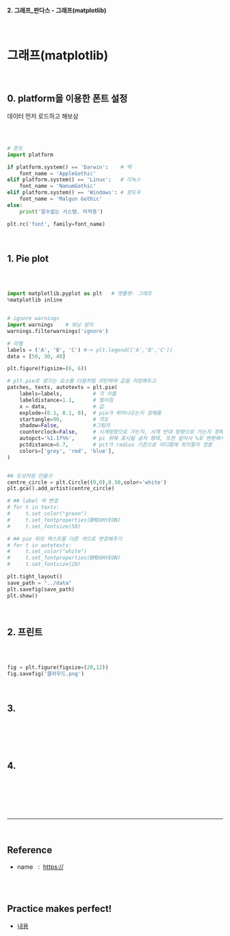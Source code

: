 <br>

#### 2. 그래프_판다스 - 그래프(matplotlib)


<br>

# 그래프(matplotlib)

<br>

## 0. platform을 이용한 폰트 설정 

데이터 먼저 로드하고 해보삼

<br>

```py

# 폰트
import platform

if platform.system() == 'Darwin':    # 맥
    font_name = 'AppleGothic'
elif platform.system() == 'Linux':   # 리눅스
    font_name = 'NanumGothic'
elif platform.system() == 'Windows': # 윈도우
    font_name = 'Malgun Gothic'
else:
    print('알수없는 시스템. 미적용')

plt.rc('font', family=font_name)

```

<br>


## 1. Pie plot

<br>

```py

import matplotlib.pyplot as plt   # 맷폴렛- 그래프
%matplotlib inline


# ignore warnings
import warnings    # 워닝 방지
warnings.filterwarnings('ignore')

# 라벨
labels = ('A', 'B', 'C') #-> plt.legend(['A','B','C'])
data = [50, 30, 40] 

plt.figure(figsize=(6, 6))

# plt.pie로 생기는 요소를 다음처럼 리턴하여 값을 저장해두고 
patches, texts, autotexts = plt.pie(
    labels=labels,          # 각 이름
    labeldistance=1.1,      # 벌어짐
    x = data,               # 값
    explode=(0.1, 0.1, 0),  # pie가 튀어나오는지 정해줌  
    startangle=90,          # 각도
    shadow=False,           #그림자 
    counterclock=False,     # 시계방향으로 가는지, 시계 반대 방향으로 가는지 정해줌 
    autopct='%1.1f%%',      # pi 위에 표시될 글자 형태, 또한 알아서 %로 변환해서 알려줌 
    pctdistance=0.7,        # pct가 radius 기준으로 어디쯤에 위치할지 정함 
    colors=['grey', 'red', 'blue'],
)


## 도넛처럼 만들기
centre_circle = plt.Circle((0,0),0.50,color='white')
plt.gca().add_artist(centre_circle)

# ## label 색 변경 
# for t in texts:
#     t.set_color("green")
#     t.set_fontproperties(BMDOHYEON)
#     t.set_fontsize(50)

# ## pie 위의 텍스트를 다른 색으로 변경해주기 
# for t in autotexts:
#     t.set_color("white")
#     t.set_fontproperties(BMDOHYEON)
#     t.set_fontsize(20)

plt.tight_layout()
save_path = "../data"
plt.savefig(save_path)
plt.show()

```

<br>




## 2. 프린트 


<br>

```py

fig = plt.figure(figsize=(20,12))
fig.savefig('클라우드.png')

```

<br>



## 3.

<br>

```py

```

<br>



## 4.

<br>

```py

```

<br>





<br>

---

<br>

## Reference <br>

- name &nbsp; : &nbsp;<https://> <br>

<br>
<br>

## Practice makes perfect! <br>

- [내용](주소)
